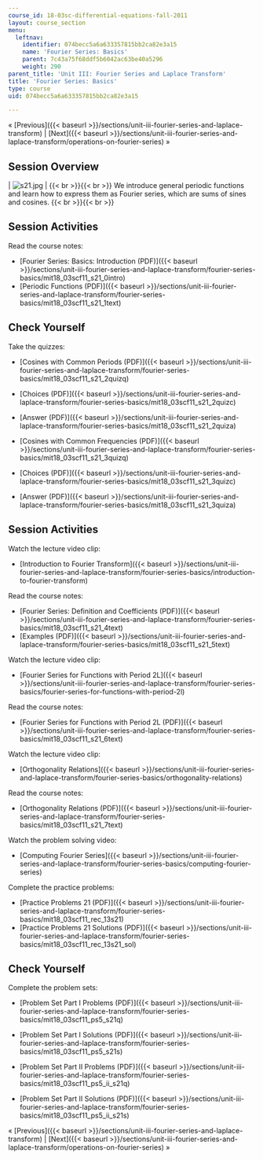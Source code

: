 ```yaml
---
course_id: 18-03sc-differential-equations-fall-2011
layout: course_section
menu:
  leftnav:
    identifier: 074becc5a6a633357815bb2ca82e3a15
    name: 'Fourier Series: Basics'
    parent: 7c43a75f68ddf5b6042ac63be40a5296
    weight: 290
parent_title: 'Unit III: Fourier Series and Laplace Transform'
title: 'Fourier Series: Basics'
type: course
uid: 074becc5a6a633357815bb2ca82e3a15

---
```


« [Previous]({{< baseurl >}}/sections/unit-iii-fourier-series-and-laplace-transform) | [Next]({{< baseurl >}}/sections/unit-iii-fourier-series-and-laplace-transform/operations-on-fourier-series) »

Session Overview
----------------

| ![s21.jpg](/coursemedia/18-03sc-differential-equations-fall-2011/56ba3ae307d14efb322beaf7cd63e53c_s21.jpg) |  {{< br >}}{{< br >}} We introduce general periodic functions and learn how to express them as Fourier series, which are sums of sines and cosines. {{< br >}}{{< br >}}  

Session Activities
------------------

Read the course notes:

*   [Fourier Series: Basics: Introduction (PDF)]({{< baseurl >}}/sections/unit-iii-fourier-series-and-laplace-transform/fourier-series-basics/mit18_03scf11_s21_0intro)
*   [Periodic Functions (PDF)]({{< baseurl >}}/sections/unit-iii-fourier-series-and-laplace-transform/fourier-series-basics/mit18_03scf11_s21_1text)

Check Yourself
--------------

Take the quizzes:

*   [Cosines with Common Periods (PDF)]({{< baseurl >}}/sections/unit-iii-fourier-series-and-laplace-transform/fourier-series-basics/mit18_03scf11_s21_2quizq)
*   [Choices (PDF)]({{< baseurl >}}/sections/unit-iii-fourier-series-and-laplace-transform/fourier-series-basics/mit18_03scf11_s21_2quizc)
*   [Answer (PDF)]({{< baseurl >}}/sections/unit-iii-fourier-series-and-laplace-transform/fourier-series-basics/mit18_03scf11_s21_2quiza)
  
*   [Cosines with Common Frequencies (PDF)]({{< baseurl >}}/sections/unit-iii-fourier-series-and-laplace-transform/fourier-series-basics/mit18_03scf11_s21_3quizq)
*   [Choices (PDF)]({{< baseurl >}}/sections/unit-iii-fourier-series-and-laplace-transform/fourier-series-basics/mit18_03scf11_s21_3quizc)
*   [Answer (PDF)]({{< baseurl >}}/sections/unit-iii-fourier-series-and-laplace-transform/fourier-series-basics/mit18_03scf11_s21_3quiza)

Session Activities
------------------

Watch the lecture video clip:

*   [Introduction to Fourier Transform]({{< baseurl >}}/sections/unit-iii-fourier-series-and-laplace-transform/fourier-series-basics/introduction-to-fourier-transform)

Read the course notes:

*   [Fourier Series: Definition and Coefficients (PDF)]({{< baseurl >}}/sections/unit-iii-fourier-series-and-laplace-transform/fourier-series-basics/mit18_03scf11_s21_4text)
*   [Examples (PDF)]({{< baseurl >}}/sections/unit-iii-fourier-series-and-laplace-transform/fourier-series-basics/mit18_03scf11_s21_5text)

Watch the lecture video clip:

*   [Fourier Series for Functions with Period 2L]({{< baseurl >}}/sections/unit-iii-fourier-series-and-laplace-transform/fourier-series-basics/fourier-series-for-functions-with-period-2l)

Read the course notes:

*   [Fourier Series for Functions with Period 2L (PDF)]({{< baseurl >}}/sections/unit-iii-fourier-series-and-laplace-transform/fourier-series-basics/mit18_03scf11_s21_6text)

Watch the lecture video clip:

*   [Orthogonality Relations]({{< baseurl >}}/sections/unit-iii-fourier-series-and-laplace-transform/fourier-series-basics/orthogonality-relations)

Read the course notes:

*   [Orthogonality Relations (PDF)]({{< baseurl >}}/sections/unit-iii-fourier-series-and-laplace-transform/fourier-series-basics/mit18_03scf11_s21_7text)

Watch the problem solving video:

*   [Computing Fourier Series]({{< baseurl >}}/sections/unit-iii-fourier-series-and-laplace-transform/fourier-series-basics/computing-fourier-series)

Complete the practice problems:

*   [Practice Problems 21 (PDF)]({{< baseurl >}}/sections/unit-iii-fourier-series-and-laplace-transform/fourier-series-basics/mit18_03scf11_rec_13s21)
*   [Practice Problems 21 Solutions (PDF)]({{< baseurl >}}/sections/unit-iii-fourier-series-and-laplace-transform/fourier-series-basics/mit18_03scf11_rec_13s21_sol)

Check Yourself
--------------

Complete the problem sets:

*   [Problem Set Part I Problems (PDF)]({{< baseurl >}}/sections/unit-iii-fourier-series-and-laplace-transform/fourier-series-basics/mit18_03scf11_ps5_s21q)
*   [Problem Set Part I Solutions (PDF)]({{< baseurl >}}/sections/unit-iii-fourier-series-and-laplace-transform/fourier-series-basics/mit18_03scf11_ps5_s21s)
  
*   [Problem Set Part II Problems (PDF)]({{< baseurl >}}/sections/unit-iii-fourier-series-and-laplace-transform/fourier-series-basics/mit18_03scf11_ps5_ii_s21q)
*   [Problem Set Part II Solutions (PDF)]({{< baseurl >}}/sections/unit-iii-fourier-series-and-laplace-transform/fourier-series-basics/mit18_03scf11_ps5_ii_s21s)

« [Previous]({{< baseurl >}}/sections/unit-iii-fourier-series-and-laplace-transform) | [Next]({{< baseurl >}}/sections/unit-iii-fourier-series-and-laplace-transform/operations-on-fourier-series) »